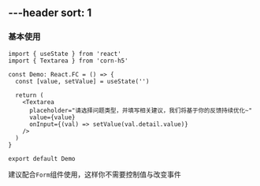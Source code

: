 ---header
sort: 1
---

### 基本使用

```tsx
import { useState } from 'react'
import { Textarea } from 'corn-h5'

const Demo: React.FC = () => {
  const [value, setValue] = useState('')

  return (
    <Textarea
      placeholder="请选择问题类型，并填写相关建议，我们将基于你的反馈持续优化~"
      value={value}
      onInput={(val) => setValue(val.detail.value)}
    />
  )
}

export default Demo
```

建议配合`Form`组件使用，这样你不需要控制值与改变事件
